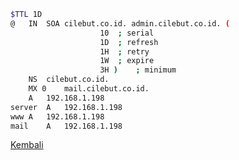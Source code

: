 ```bash
$TTL 1D
@	IN	SOA	cilebut.co.id. admin.cilebut.co.id. (
					10	; serial
					1D	; refresh
					1H	; retry
					1W	; expire
					3H )	; minimum
	NS	cilebut.co.id.
	MX 0 	mail.cilebut.co.id.
	A	192.168.1.198
server	A	192.168.1.198
www	A	192.168.1.198
mail	A	192.168.1.198
```
[Kembali](https://github.com/AchmadF22/Tutorial-Zimbra/blob/master/Instalasi-Zimbra.md#instalasi-dns)
